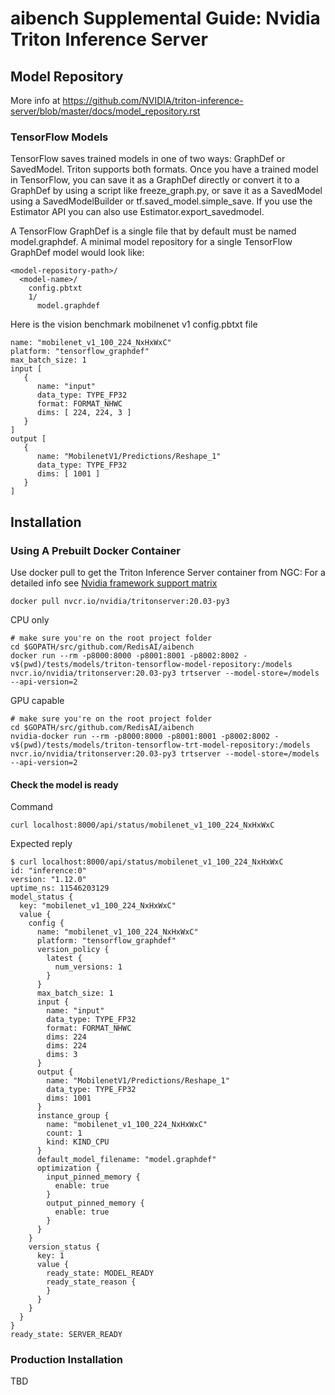 # aibench Supplemental Guide: Nvidia Triton Inference Server


## Model Repository
More info at https://github.com/NVIDIA/triton-inference-server/blob/master/docs/model_repository.rst
### TensorFlow Models

TensorFlow saves trained models in one of two ways: GraphDef or SavedModel. Triton supports both formats. Once you have a trained model in TensorFlow, you can save it as a GraphDef directly or convert it to a GraphDef by using a script like freeze_graph.py, or save it as a SavedModel using a SavedModelBuilder or tf.saved_model.simple_save. If you use the Estimator API you can also use Estimator.export_savedmodel.

A TensorFlow GraphDef is a single file that by default must be named model.graphdef. A minimal model repository for a single TensorFlow GraphDef model would look like:
```
<model-repository-path>/
  <model-name>/
    config.pbtxt
    1/
      model.graphdef
```

Here is the vision benchmark mobilnenet v1 config.pbtxt file

```
name: "mobilenet_v1_100_224_NxHxWxC"
platform: "tensorflow_graphdef"
max_batch_size: 1
input [
   {
      name: "input"
      data_type: TYPE_FP32
      format: FORMAT_NHWC
      dims: [ 224, 224, 3 ]
   }
]
output [
   {
      name: "MobilenetV1/Predictions/Reshape_1"
      data_type: TYPE_FP32
      dims: [ 1001 ]
   }
]
```

## Installation 

### Using A Prebuilt Docker Container 

Use docker pull to get the Triton Inference Server container from NGC:
For a detailed info see [Nvidia framework support matrix](https://docs.nvidia.com/deeplearning/frameworks/support-matrix/index.html)

```
docker pull nvcr.io/nvidia/tritonserver:20.03-py3
```

CPU only 
```
# make sure you're on the root project folder
cd $GOPATH/src/github.com/RedisAI/aibench
docker run --rm -p8000:8000 -p8001:8001 -p8002:8002 -v$(pwd)/tests/models/triton-tensorflow-model-repository:/models nvcr.io/nvidia/tritonserver:20.03-py3 trtserver --model-store=/models --api-version=2
```

GPU capable

```
# make sure you're on the root project folder
cd $GOPATH/src/github.com/RedisAI/aibench
nvidia-docker run --rm -p8000:8000 -p8001:8001 -p8002:8002 -v$(pwd)/tests/models/triton-tensorflow-trt-model-repository:/models nvcr.io/nvidia/tritonserver:20.03-py3 trtserver --model-store=/models --api-version=2
```

#### Check the model is ready

Command
```
curl localhost:8000/api/status/mobilenet_v1_100_224_NxHxWxC
```
Expected reply
```
$ curl localhost:8000/api/status/mobilenet_v1_100_224_NxHxWxC
id: "inference:0"
version: "1.12.0"
uptime_ns: 11546203129
model_status {
  key: "mobilenet_v1_100_224_NxHxWxC"
  value {
    config {
      name: "mobilenet_v1_100_224_NxHxWxC"
      platform: "tensorflow_graphdef"
      version_policy {
        latest {
          num_versions: 1
        }
      }
      max_batch_size: 1
      input {
        name: "input"
        data_type: TYPE_FP32
        format: FORMAT_NHWC
        dims: 224
        dims: 224
        dims: 3
      }
      output {
        name: "MobilenetV1/Predictions/Reshape_1"
        data_type: TYPE_FP32
        dims: 1001
      }
      instance_group {
        name: "mobilenet_v1_100_224_NxHxWxC"
        count: 1
        kind: KIND_CPU
      }
      default_model_filename: "model.graphdef"
      optimization {
        input_pinned_memory {
          enable: true
        }
        output_pinned_memory {
          enable: true
        }
      }
    }
    version_status {
      key: 1
      value {
        ready_state: MODEL_READY
        ready_state_reason {
        }
      }
    }
  }
}
ready_state: SERVER_READY

```

### Production Installation 

TBD
